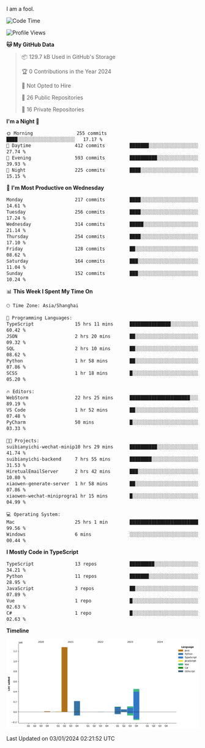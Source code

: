 I am a fool.

<!--START_SECTION:waka-->
![Code Time](http://img.shields.io/badge/Code%20Time-1%2C038%20hrs%2036%20mins-blue)

![Profile Views](http://img.shields.io/badge/Profile%20Views-1-blue)

**🐱 My GitHub Data** 

> 📦 129.7 kB Used in GitHub's Storage 
 > 
> 🏆 0 Contributions in the Year 2024
 > 
> 🚫 Not Opted to Hire
 > 
> 📜 26 Public Repositories 
 > 
> 🔑 16 Private Repositories 
 > 
**I'm a Night 🦉** 

```text
🌞 Morning                255 commits         ████░░░░░░░░░░░░░░░░░░░░░   17.17 % 
🌆 Daytime                412 commits         ███████░░░░░░░░░░░░░░░░░░   27.74 % 
🌃 Evening                593 commits         ██████████░░░░░░░░░░░░░░░   39.93 % 
🌙 Night                  225 commits         ████░░░░░░░░░░░░░░░░░░░░░   15.15 % 
```
📅 **I'm Most Productive on Wednesday** 

```text
Monday                   217 commits         ████░░░░░░░░░░░░░░░░░░░░░   14.61 % 
Tuesday                  256 commits         ████░░░░░░░░░░░░░░░░░░░░░   17.24 % 
Wednesday                314 commits         █████░░░░░░░░░░░░░░░░░░░░   21.14 % 
Thursday                 254 commits         ████░░░░░░░░░░░░░░░░░░░░░   17.10 % 
Friday                   128 commits         ██░░░░░░░░░░░░░░░░░░░░░░░   08.62 % 
Saturday                 164 commits         ███░░░░░░░░░░░░░░░░░░░░░░   11.04 % 
Sunday                   152 commits         ███░░░░░░░░░░░░░░░░░░░░░░   10.24 % 
```


📊 **This Week I Spent My Time On** 

```text
🕑︎ Time Zone: Asia/Shanghai

💬 Programming Languages: 
TypeScript               15 hrs 11 mins      ███████████████░░░░░░░░░░   60.42 % 
JSON                     2 hrs 20 mins       ██░░░░░░░░░░░░░░░░░░░░░░░   09.32 % 
SQL                      2 hrs 10 mins       ██░░░░░░░░░░░░░░░░░░░░░░░   08.62 % 
Python                   1 hr 58 mins        ██░░░░░░░░░░░░░░░░░░░░░░░   07.86 % 
SCSS                     1 hr 18 mins        █░░░░░░░░░░░░░░░░░░░░░░░░   05.20 % 

🔥 Editors: 
WebStorm                 22 hrs 25 mins      ██████████████████████░░░   89.19 % 
VS Code                  1 hr 52 mins        ██░░░░░░░░░░░░░░░░░░░░░░░   07.48 % 
PyCharm                  50 mins             █░░░░░░░░░░░░░░░░░░░░░░░░   03.33 % 

🐱‍💻 Projects: 
suibianyichi-wechat-minip10 hrs 29 mins      ██████████░░░░░░░░░░░░░░░   41.74 % 
suibianyichi-backend     7 hrs 55 mins       ████████░░░░░░░░░░░░░░░░░   31.53 % 
HiretualEmailServer      2 hrs 42 mins       ███░░░░░░░░░░░░░░░░░░░░░░   10.80 % 
xiaowen-generate-server  1 hr 58 mins        ██░░░░░░░░░░░░░░░░░░░░░░░   07.86 % 
xiaowen-wechat-miniprogra1 hr 15 mins        █░░░░░░░░░░░░░░░░░░░░░░░░   04.99 % 

💻 Operating System: 
Mac                      25 hrs 1 min        █████████████████████████   99.56 % 
Windows                  6 mins              ░░░░░░░░░░░░░░░░░░░░░░░░░   00.44 % 
```

**I Mostly Code in TypeScript** 

```text
TypeScript               13 repos            █████████░░░░░░░░░░░░░░░░   34.21 % 
Python                   11 repos            ███████░░░░░░░░░░░░░░░░░░   28.95 % 
JavaScript               3 repos             ██░░░░░░░░░░░░░░░░░░░░░░░   07.89 % 
Vue                      1 repo              █░░░░░░░░░░░░░░░░░░░░░░░░   02.63 % 
C#                       1 repo              █░░░░░░░░░░░░░░░░░░░░░░░░   02.63 % 
```



**Timeline**

![Lines of Code chart](https://raw.githubusercontent.com/VeejaLiu/VeejaLiu/master/assets/bar_graph.png)


 Last Updated on 03/01/2024 02:21:52 UTC
<!--END_SECTION:waka-->
